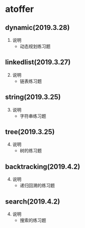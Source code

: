 # atoffer
## dynamic(2019.3.28)
1. 说明
    * 动态规划练习题

## linkedlist(2019.3.27)
2. 说明
    * 链表练习题

## string(2019.3.25)
3. 说明
    * 字符串练习题
    
## tree(2019.3.25)
4. 说明
    * 树的练习题

## backtracking(2019.4.2)
4. 说明
    * 递归回溯的练习题
    
## search(2019.4.2)
4. 说明
    * 搜索的练习题

